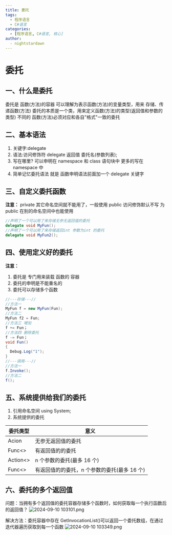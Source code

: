 ```yaml
---
title: 委托
tags:
  - 程序语言
  - C#语言
categories:
  - [程序语言, C#语言, 核心]
author:
  - nightstardawn
---
```


# 委托

## 一、什么是委托

委托是 函数(方法)的容器
可以理解为表示函数(方法)的变量类型，用来 存储、传递函数(方法)
委托的本质是一个类，用来定义函数(方法)的类型(返回值和参数的类型)
不同的 函数(方法)必须对应和各自"格式"一致的委托

## 二、基本语法

1. 关键字:delegate
2. 语法:访问修饰符 delegate 返回值 委托名(参数列表);
3. 写在哪里?
   可以申明在 namespace 和 class 语句块中
   更多的写在 namespace 中
4. 简单记忆委托语法 就是 函数申明语法前面加一个 delegate 关键字

## 三、自定义委托函数

**注意：**
private 其它命名空间就不能用了，一般使用 public
访问修饰默认不写 为 public 在别的命名空间中也能使用

```cs
//声明了一个可以用了来存储无参无返回值的委托
delegate void MyFun();
//声明了一个可以用了来存储返回int 参数为int 的委托
delegate void MyFun2();
```

## 四、使用定义好的委托

**注意：**

1. 委托是 专门用来装载 函数的 容器
2. 委托的申明是不能重名的
3. 委托可以存储多个函数

```cs
//---存储---//
//方法一
MyFun f = new MyFun(Fun);
//方法二
MyFun f2 = Fun;
//方法三 增加
f += Fun；
//方法四 删除委托
f -= Fun；
void Fun()
{
  Debug.Log("1");
}
//---调用---//
//方法一
f.Invoke();
//方法二
f();

```

## 五、系统提供给我们的委托

1. 引用命名空间
   using System;
2. 系统提供的委托

| 委托类型 | 意义                                         |
| -------- | -------------------------------------------- |
| Acion    | 无参无返回值的委托                           |
| Func<>   | 有返回值的的委托                             |
| Action<> | n 个参数的委托(最多 16 个)                   |
| Func<>   | 有返回值的的委托，n 个参数的委托(最多 16 个) |

## 六、委托的多个返回值

问题：当拥有多个返回值的委托容器存储多个函数时，如何获取每一个执行函数后的返回值？
![ 2024-09-10 103101.png](https://s2.loli.net/2024/09/10/6tnQidV9ORoGvAq.png)

解决方法：委托容器中存在 GetInvocationList()可以返回一个委托数组，在通过迭代器遍历获取到每一个函数
![ 2024-09-10 103349.png](https://s2.loli.net/2024/09/10/1WTEQJMmdzOn4rB.png)
